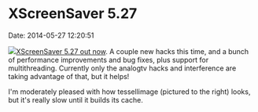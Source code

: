 XScreenSaver 5.27
=================

Date: 2014-05-27 12:20:51

![](http://www.jwz.org/xscreensaver/screenshots/tessellimage.jpg)[XScreenSaver
5.27 out now](http://www.jwz.org/xscreensaver/). A couple new hacks this
time, and a bunch of performance improvements and bug fixes, plus
support for multithreading. Currently only the analogtv hacks and
interference are taking advantage of that, but it helps!

I\'m moderately pleased with how tessellimage (pictured to the right)
looks, but it\'s really slow until it builds its cache.
